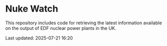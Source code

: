 # Nuke Watch

This repository includes code for retrieving the latest information available on the output of EDF nuclear power plants in the UK.

Last updated: 2025-07-21 16:20